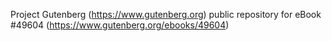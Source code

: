 Project Gutenberg (https://www.gutenberg.org) public repository for eBook #49604 (https://www.gutenberg.org/ebooks/49604)

